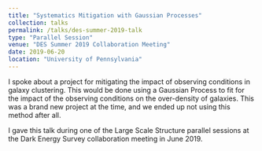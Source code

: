 ```yaml
---
title: "Systematics Mitigation with Gaussian Processes"
collection: talks
permalink: /talks/des-summer-2019-talk
type: "Parallel Session"
venue: "DES Summer 2019 Collaboration Meeting"
date: 2019-06-20
location: "University of Pennsylvania"
---
```

I spoke about a project for mitigating the impact of observing conditions in galaxy clustering. This would be done using a Gaussian Process to fit for the impact of the observing conditions on the over-density of galaxies. This was a brand new project at the time, and we ended up not using this method after all.

I gave this talk during one of the Large Scale Structure parallel sessions at the Dark Energy Survey collaboration meeting in June 2019.
